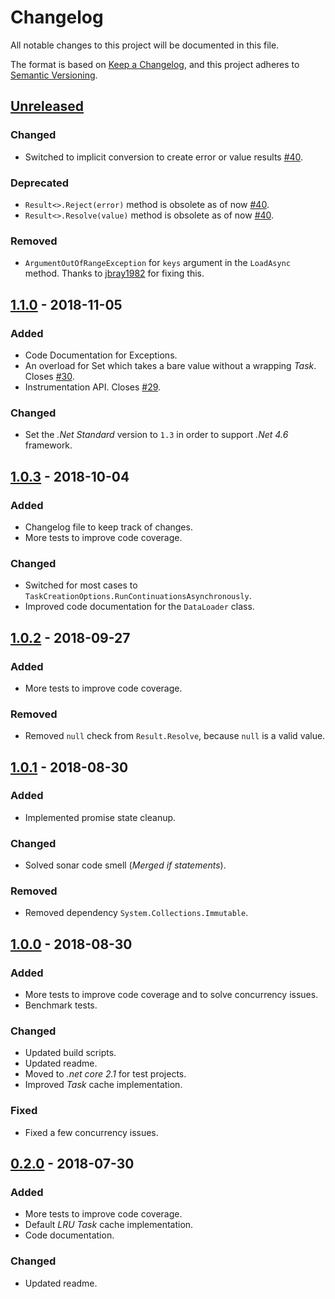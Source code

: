 # Changelog

All notable changes to this project will be documented in this file.

The format is based on [Keep a Changelog](https://keepachangelog.com/en/1.0.0/),
and this project adheres to [Semantic Versioning](https://semver.org/spec/v2.0.0.html).

## [Unreleased]

### Changed

- Switched to implicit conversion to create error or value results [#40](https://github.com/ChilliCream/greendonut/issues/40).

### Deprecated

- `Result<>.Reject(error)` method is obsolete as of now [#40](https://github.com/ChilliCream/greendonut/issues/40).
- `Result<>.Resolve(value)` method is obsolete as of now [#40](https://github.com/ChilliCream/greendonut/issues/40).

### Removed

- `ArgumentOutOfRangeException` for `keys` argument in the `LoadAsync` method. Thanks to [jbray1982](https://github.com/jbray1982) for fixing this.

## [1.1.0] - 2018-11-05

### Added

- Code Documentation for Exceptions.
- An overload for Set which takes a bare value without a wrapping _Task_. Closes [#30](https://github.com/ChilliCream/greendonut/issues/30).
- Instrumentation API. Closes [#29](https://github.com/ChilliCream/greendonut/issues/29).

### Changed

- Set the _.Net Standard_ version to `1.3` in order to support _.Net 4.6_ framework.

## [1.0.3] - 2018-10-04

### Added

- Changelog file to keep track of changes.
- More tests to improve code coverage.

### Changed

- Switched for most cases to `TaskCreationOptions.RunContinuationsAsynchronously`.
- Improved code documentation for the `DataLoader` class.

## [1.0.2] - 2018-09-27

### Added

- More tests to improve code coverage.

### Removed

- Removed `null` check from `Result.Resolve`, because `null` is a valid value.

## [1.0.1] - 2018-08-30

### Added

- Implemented promise state cleanup.

### Changed

- Solved sonar code smell (_Merged if statements_).

### Removed

- Removed dependency `System.Collections.Immutable`.

## [1.0.0] - 2018-08-30

### Added

- More tests to improve code coverage and to solve concurrency issues.
- Benchmark tests.

### Changed

- Updated build scripts.
- Updated readme.
- Moved to _.net core 2.1_ for test projects.
- Improved _Task_ cache implementation.

### Fixed

- Fixed a few concurrency issues.

## [0.2.0] - 2018-07-30

### Added

- More tests to improve code coverage.
- Default _LRU_ _Task_ cache implementation.
- Code documentation.

### Changed

- Updated readme.

[unreleased]: https://github.com/ChilliCream/greendonut/compare/1.1.0...HEAD
[1.1.0]: https://github.com/ChilliCream/greendonut/compare/1.0.3...1.1.0
[1.0.3]: https://github.com/ChilliCream/greendonut/compare/1.0.2...1.0.3
[1.0.2]: https://github.com/ChilliCream/greendonut/compare/1.0.1...1.0.2
[1.0.1]: https://github.com/ChilliCream/greendonut/compare/1.0.0...1.0.1
[1.0.0]: https://github.com/ChilliCream/greendonut/compare/0.2.0...1.0.0
[0.2.0]: https://github.com/ChilliCream/greendonut/compare/0.2.0-preview-1...0.2.0
